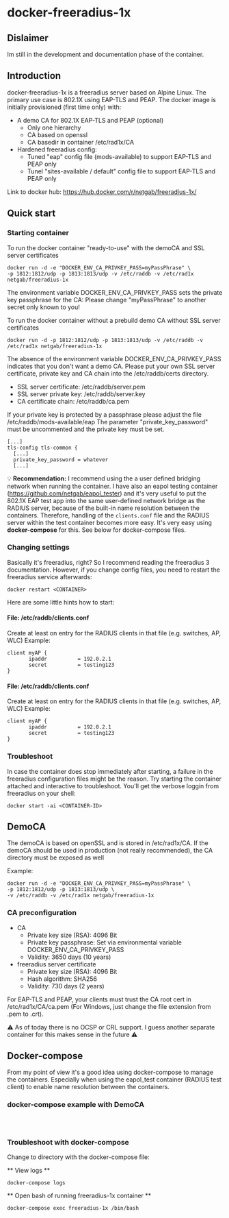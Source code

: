 
# docker-freeradius-1x

## Dislaimer
Im still in the development and documentation phase of the container.

## Introduction
docker-freeradius-1x is a freeradius server based on Alpine Linux.
The primary use case is 802.1X using EAP-TLS and PEAP.
The docker image is initially provisioned (first time only) with:
* A demo CA for 802.1X EAP-TLS and PEAP (optional)
  * Only one hierarchy
  * CA based on openssl
  * CA basedir in container /etc/rad1x/CA
* Hardened freeradius config:
  * Tuned "eap" config file (mods-available) to support EAP-TLS and PEAP only
  * Tunel "sites-available / default" config file to support EAP-TLS and PEAP only

Link to docker hub: https://hub.docker.com/r/netgab/freeradius-1x/


## Quick start
### Starting container
To run the docker container "ready-to-use" with the demoCA and SSL server certificates
```
docker run -d -e "DOCKER_ENV_CA_PRIVKEY_PASS=myPassPhrase" \
-p 1812:1812/udp -p 1813:1813/udp -v /etc/raddb -v /etc/rad1x netgab/freeradius-1x
```
The environment variable DOCKER_ENV_CA_PRIVKEY_PASS sets the private key passphrase for the CA:
Please change "myPassPhrase" to another secret only known to you!


To run the docker container without a prebuild demo CA without SSL server certificates 
```
docker run -d -p 1812:1812/udp -p 1813:1813/udp -v /etc/raddb -v /etc/rad1x netgab/freeradius-1x
```
The absence of the environment variable DOCKER_ENV_CA_PRIVKEY_PASS indicates that you don't want a demo CA.
Please put your own SSL server certificate, private key and CA chain into the /etc/raddb/certs directory.
* SSL server certificate: /etc/raddb/server.pem
* SSL server private key: /etc/raddb/server.key
* CA certificate chain: /etc/raddb/ca.pem

If your private key is protected by a passphrase please adjust the file /etc/raddb/mods-available/eap
The parameter "private_key_password" must be uncommented and the private key must be set.
```
[...]
tls-config tls-common {
  [...]
  private_key_password = whatever
  [...]
```

:bulb: **Recommendation:**
I recommend using the a user defined bridging network when running the container. I have also an eapol testing container (https://github.com/netgab/eapol_tester)
and it's very useful to put the 802.1X EAP test app into the same user-defined network bridge as the RADIUS server, because of the built-in name resolution
between the containers. Therefore, handling of the `clients.conf` file and the RADIUS server within the test container becomes more easy.
It's very easy using **docker-compose** for this. See below for docker-compose files.

### Changing settings
Basically it's freeradius, right? So I recommend reading the freeradius 3 documentation.
However, if you change config files, you need to restart the freeradius service afterwards:

```
docker restart <CONTAINER>
```

Here are some little hints how to start:

#### File: /etc/raddb/clients.conf
Create at least on entry for the RADIUS clients in that file (e.g. switches, AP, WLC)
Example:
```
client myAP {
       ipaddr          = 192.0.2.1
       secret          = testing123
}
```

#### File: /etc/raddb/clients.conf
Create at least on entry for the RADIUS clients in that file (e.g. switches, AP, WLC)
Example:
```
client myAP {
       ipaddr          = 192.0.2.1
       secret          = testing123
}
```
### Troubleshoot
In case the container does stop immediately after starting, a failure in the freeradius configuration
files might be the reason. Try starting the container attached and interactive to troubleshoot.
You'll get the verbose loggin from freeradius on your shell:

```
docker start -ai <CONTAINER-ID>
```

## DemoCA
The demoCA is based on openSSL and is stored in /etc/rad1x/CA.
If the demoCA should be used in production (not really recommended), the CA directory must be exposed as well

Example:
```
docker run -d -e "DOCKER_ENV_CA_PRIVKEY_PASS=myPassPhrase" \
-p 1812:1812/udp -p 1813:1813/udp \
-v /etc/raddb -v /etc/rad1x netgab/freeradius-1x
```

### CA preconfiguration 
* CA
  * Private key size (RSA): 4096 Bit
  * Private key passphrase: Set via environmental variable DOCKER_ENV_CA_PRIVKEY_PASS
  * Validity: 3650 days (10 years)
* freeradius server certificate
  * Private key size (RSA): 4096 Bit
  * Hash algorithm: SHA256
  * Validity: 730 days (2 years)

For EAP-TLS and PEAP, your clients must trust the CA root cert in /etc/rad1x/CA/ca.pem
(For Windows, just change the file extension from .pem to .crt).

:warning: As of today there is no OCSP or CRL support. I guess another separate container for this makes sense in the future :warning:

## Docker-compose
From my point of view it's a good idea using docker-compose to manage the containers.
Especially when using the eapol_test container (RADIUS test client) to enable name resolution between the containers.

### docker-compose example with DemoCA
```



```




### Troubleshoot with docker-compose
Change to directory with the docker-compose file:

** View logs **
```
docker-compose logs
```

** Open bash of running freeradius-1x container **
```
docker-compose exec freeradius-1x /bin/bash
```


